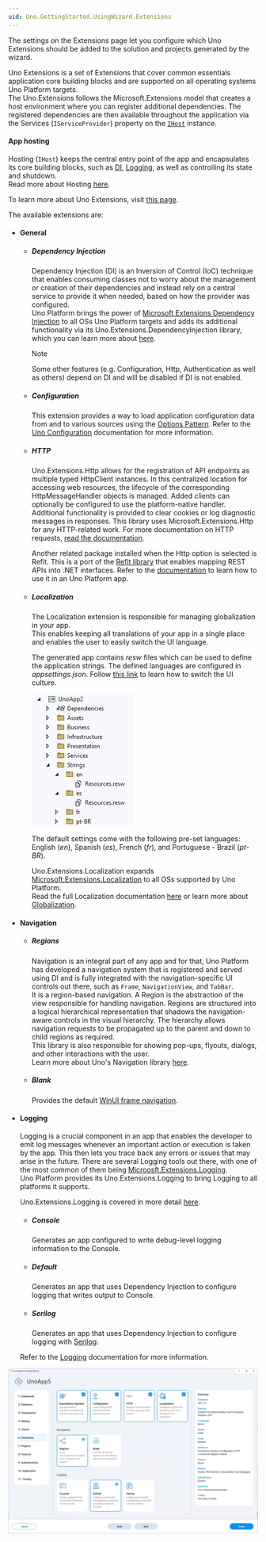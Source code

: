 ```yaml
---
uid: Uno.GettingStarted.UsingWizard.Extensions
---
```


The settings on the Extensions page let you configure which Uno Extensions should be added to the solution and projects generated by the wizard.

Uno Extensions is a set of Extensions that cover common essentials application core building blocks and are supported on all operating systems Uno Platform targets.  
The Uno.Extensions follows the Microsoft.Extensions model that creates a host environment where you can register additional dependencies. The registered dependencies are then available throughout the application via the Services (`IServiceProvider`) property on the [`IHost`](https://learn.microsoft.com/en-us/dotnet/api/microsoft.extensions.hosting.ihost) instance.

#### App hosting

Hosting (`IHost`) keeps the central entry point of the app and encapsulates its core building blocks, such as [DI](#dependency-injection), [Logging](#logging), as well as controlling its state and shutdown.  
Read more about Hosting [here](https://learn.microsoft.com/en-us/dotnet/core/extensions/generic-host).

To learn more about Uno Extensions, visit [this page](xref:Overview.Features).
    
The available extensions are:
    
- #### General  
  - ##### Dependency Injection
    Dependency Injection (DI) is an Inversion of Control (IoC) technique that enables consuming classes not to worry about the management or creation of their dependencies and instead rely on a central service to provide it when needed, based on how the provider was configured.  
    Uno Platform brings the power of [Microsoft Extensions Dependency Injection](https://learn.microsoft.com/en-us/dotnet/core/extensions/dependency-injection) to all OSs Uno Platform targets and adds its additional functionality via its Uno.Extensions.DependencyInjection library, which you can learn more about [here](xref:Overview.DependencyInjection).

    > [!NOTE]
    > Some other features (e.g. Configuration, Http, Authentication as well as others) depend on DI and will be disabled if DI is not enabled.

  - ##### Configuration
    This extension provides a way to load application configuration data from and to various sources using the [Options Pattern](https://learn.microsoft.com/en-us/dotnet/core/extensions/options).
    Refer to the [Uno Configuration](xref:Overview.Configuration) documentation for more information.

  - ##### HTTP
    Uno.Extensions.Http allows for the registration of API endpoints as multiple typed HttpClient instances. In this centralized location for accessing web resources, the lifecycle of the corresponding HttpMessageHandler objects is managed. Added clients can optionally be configured to use the platform-native handler. Additional functionality is provided to clear cookies or log diagnostic messages in responses. This library uses Microsoft.Extensions.Http for any HTTP-related work.
    For more documentation on HTTP requests, [read the documentation](xref:Overview.Http).

    Another related package installed when the Http option is selected is Refit. This is a port of the [Refit library](https://github.com/reactiveui/refit) that enables mapping REST APIs into .NET interfaces.
    Refer to the [documentation](xref:Overview.Http#refit) to learn how to use it in an Uno Platform app.

  - ##### Localization 
    The Localization extension is responsible for managing globalization in your app.  
    This enables keeping all translations of your app in a single place and enables the user to easily switch the UI language.

    The generated app contains *resw* files which can be used to define the application strings. The defined languages are configured in *appsettings.json*. Follow [this link](Learn.Tutorials.Localization.HowToUseLocalization#3-update-the-ui-culture-with-localizationsettings) to learn how to switch the UI culture.

    ![Visual Studio Solution Explorer showing localization files](assets/localization.jpg)
    
    The default settings come with the following pre-set languages: English (*en*), Spanish (*es*), French (*fr*), and Portuguese - Brazil (*pt-BR*).

    Uno.Extensions.Localization expands [Microsoft.Extensions.Localization](https://learn.microsoft.com/en-us/dotnet/core/extensions/localization) to all OSs supported by Uno Platform.  
    Read the full Localization documentation [here](xref:Overview.Localization) or learn more about [Globalization](https://learn.microsoft.com/en-us/dotnet/core/extensions/globalization).

- #### Navigation  
  - ##### Regions
    Navigation is an integral part of any app and for that, Uno Platform has developed a navigation system that is registered and served using DI and is fully integrated with the navigation-specific UI controls out there, such as `Frame`, `NavigationView`, and `TabBar`.  
    It is a region-based navigation. A Region is the abstraction of the view responsible for handling navigation. Regions are structured into a logical hierarchical representation that shadows the navigation-aware controls in the visual hierarchy. The hierarchy allows navigation requests to be propagated up to the parent and down to child regions as required.  
    This library is also responsible for showing pop-ups, flyouts, dialogs, and other interactions with the user.  
    Learn more about Uno's Navigation library [here](xref:Overview.Navigation).

  - ##### Blank
    Provides the default [WinUI frame navigation](https://learn.microsoft.com/en-us/uwp/api/windows.ui.xaml.controls.frame).

- #### Logging  
    Logging is a crucial component in an app that enables the developer to emit log messages whenever an important action or execution is taken by the app. This then lets you trace back any errors or issues that may arise in the future.
    There are several Logging tools out there, with one of the most common of them being [Microosft.Extensions.Logging](https://learn.microsoft.com/en-us/dotnet/core/extensions/logging).  
    Uno Platform provides its Uno.Extensions.Logging to bring Logging to all platforms it supports.

    Uno.Extensions.Logging is covered in more detail [here](xref:Overview.Logging).

  - ##### Console
    Generates an app configured to write debug-level logging information to the Console.

  - ##### Default
    Generates an app that uses Dependency Injection to configure logging that writes output to Console.

  - ##### Serilog 
    Generates an app that uses Dependency Injection to configure logging with [Serilog](https://github.com/serilog/serilog).

  Refer to the [Logging](xref:Overview.Logging) documentation for more information.


![Extensions tab in the wizard](assets/extensions.jpg)
